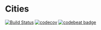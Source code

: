 # Cities

[![Build Status](https://travis-ci.org/fnxpt/CitiesTest.svg?branch=develop)](https://travis-ci.org/fnxpt/CitiesTest) [![codecov](https://codecov.io/gh/fnxpt/CitiesTest/branch/develop/graph/badge.svg)](https://codecov.io/gh/fnxpt/CitiesTest) [![codebeat badge](https://codebeat.co/badges/d41a4f92-b368-4f8b-b834-37599716ea62)](https://codebeat.co/projects/github-com-fnxpt-citiestest-develop)
